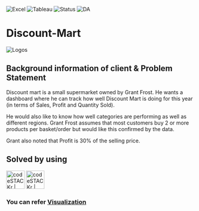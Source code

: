 ![Excel](https://img.shields.io/badge/Tool-Excel-blue) ![Tableau](https://img.shields.io/badge/Tool-Tableau-yellowgreen) ![Status](https://img.shields.io/badge/Status-Completed-success) ![DA](https://img.shields.io/badge/Data-Analytics-ff69b4)

# Discount-Mart
![Logos](https://encrypted-tbn0.gstatic.com/images?q=tbn%3AANd9GcQfJHfrfQfBqvmv518drh5rCLEdWafbvQkQow&usqp=CAU)

## Background information of client & Problem Statement
Discount mart is a small supermarket owned by Grant Frost. He wants a dashboard where he can track how well Discount Mart is doing for this year (in terms of Sales, Profit and Quantity Sold).

He would also like to know how well categories are performing as well as different regions. Grant Frost assumes that most customers buy 2 or more products per basket/order but would like this confirmed by the data.

Grant also noted that Profit is 30% of the selling price.


## Solved by using 

<img align="centre" alt="codeSTACKr | Tableau" width="49px" src="https://mactorrents.io/wp-content/uploads/2019/09/1567360414_224_excel_2016_for_mac_15_logo_icon.jpg" />       <img align="centre" alt="codeSTACKr | Tableau" width="49px" src="https://apps.joltteam.com/cdn/brikbuild/tableau-icon-pixel-art-5a5f5c4d755c41916225ab5e.brickImg.jpg" />

### You can refer [Visualization](https://public.tableau.com/profile/yash.rao#!/vizhome/DiscoutMartSalesbyyashrao/Dashboard)
